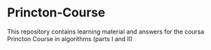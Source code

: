 # Princton-Course

This repository contains learning material and answers for the coursa Princton Course in algorithms (parts I and II)
